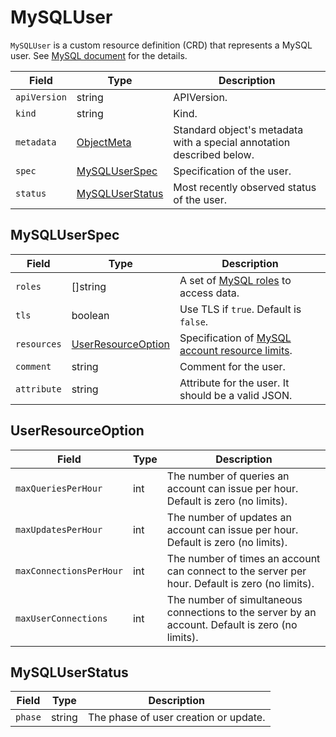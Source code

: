 MySQLUser
=========

`MySQLUser` is a custom resource definition (CRD) that represents a MySQL user.
See [MySQL document](https://dev.mysql.com/doc/refman/8.0/en/create-user.html) for the details.

| Field        | Type                                | Description                                                           |
| ------------ | ----------------------------------- | --------------------------------------------------------------------- |
| `apiVersion` | string                              | APIVersion.                                                           |
| `kind`       | string                              | Kind.                                                                 |
| `metadata`   | [ObjectMeta]                        | Standard object's metadata with a special annotation described below. |
| `spec`       | [MySQLUserSpec](#MySQLUserSpec)     | Specification of the user.                                            |
| `status`     | [MySQLUserStatus](#MySQLUserStatus) | Most recently observed status of the user.                            |

MySQLUserSpec
-------------

| Field       | Type                                      | Description                                                                                                    |
| ----------- | ----------------------------------------- | -------------------------------------------------------------------------------------------------------------- |
| `roles`     | []string                                  | A set of [MySQL roles](https://dev.mysql.com/doc/refman/8.0/en/roles.html) to access data.                     |
| `tls`       | boolean                                   | Use TLS if `true`. Default is `false`.                                                                         |
| `resources` | [UserResourceOption](#UserResourceOption) | Specification of [MySQL account resource limits](https://dev.mysql.com/doc/refman/8.0/en/user-resources.html). |
| `comment`   | string                                    | Comment for the user.                                                                                          |
| `attribute` | string                                    | Attribute for the user. It should be a valid JSON.                                                             |

UserResourceOption
------------------

| Field                   | Type | Description                                                                                      |
| ----------------------- | ---- | ------------------------------------------------------------------------------------------------ |
| `maxQueriesPerHour`     | int  | The number of queries an account can issue per hour. Default is zero (no limits).                |
| `maxUpdatesPerHour`     | int  | The number of updates an account can issue per hour. Default is zero (no limits).                |
| `maxConnectionsPerHour` | int  | The number of times an account can connect to the server per hour. Default is zero (no limits).  |
| `maxUserConnections`    | int  | The number of simultaneous connections to the server by an account. Default is zero (no limits). |

MySQLUserStatus
---------------

| Field   | Type   | Description                           |
| ------- | ------ | ------------------------------------- |
| `phase` | string | The phase of user creation or update. |

[ObjectMeta]: https://kubernetes.io/docs/reference/generated/kubernetes-api/v1.17/#objectmeta-v1-meta
